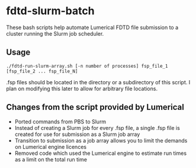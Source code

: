 # fdtd-slurm-batch
These bash scripts help automate Lumerical FDTD file submission to a cluster running the Slurm job scheduler. 

## Usage
`./fdtd-run-slurm-array.sh [-n number of processes] fsp_file_1 [fsp_file_2 ... fsp_file_N]`

.fsp files should be located in the directory or a subdirectory of this script. I plan on modifying this later to allow for arbitrary file locations. 

## Changes from the script provided by Lumerical
- Ported commands from PBS to Slurm 
- Instead of creating a Slurm job for every .fsp file, a single .fsp file is created for use for submission as a Slurm job array
- Transition to submission as a job array allows you to limit the demands on Lumerical engine licences 
- Removed code which used the Lumerical engine to estimate run times as a limit on the total run time
